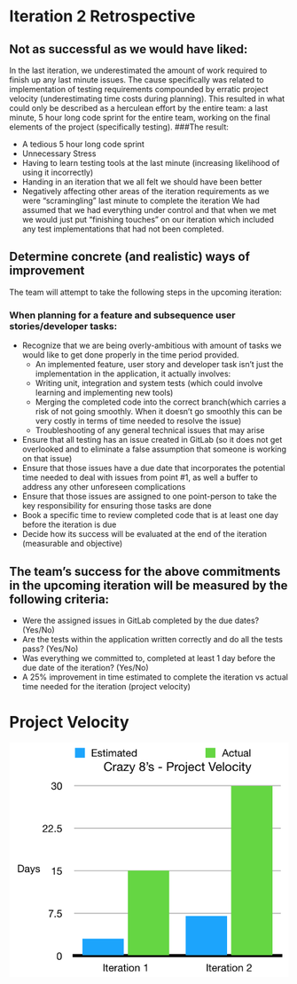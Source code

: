 # Iteration 2 Retrospective
## Not as successful as we would have liked:
In the last iteration, we underestimated the amount of work required to finish up any last minute issues. The cause specifically was related to implementation of testing requirements compounded by erratic project velocity (underestimating time costs during planning). This resulted in what could only be described as a herculean effort by the entire team: a last minute, 5 hour long code sprint for the entire team, working on the final elements of the project (specifically testing). 
###The result:
* A tedious 5 hour long code sprint
* Unnecessary Stress
* Having to learn testing tools at the last minute (increasing likelihood of using it incorrectly)
* Handing in an iteration that we all felt we should have been better
* Negatively affecting other areas of the iteration requirements as we were “scramingling” last minute to complete the iteration
We had assumed that we had everything under control and that when we met we would just put “finishing touches” on our iteration which included any test implementations that had not been completed.

## Determine concrete (and realistic) ways of improvement
The team will attempt to take the following steps in the upcoming iteration:
### When planning for a feature and subsequence user stories/developer tasks:
* Recognize that we are being overly-ambitious with amount of tasks we would like to get done properly in the time period provided.
    * An implemented feature, user story and developer task isn’t just the implementation in the application, it actually involves:
    * Writing unit, integration and system tests (which could involve learning and implementing new tools)
    * Merging the completed code into the correct branch(which carries a risk of not going smoothly. When it doesn’t go smoothly this can be very costly in terms of time needed to resolve the issue)
    * Troubleshooting of any general technical issues that may arise
* Ensure that all testing has an issue created in GitLab (so it does not get overlooked and to eliminate a false assumption that someone is working on that issue)
* Ensure that those issues have a due date that incorporates the potential time needed to deal with issues from point #1, as well a buffer to address any other unforeseen complications
* Ensure that those issues are assigned to one point-person to take the key responsibility for ensuring those tasks are done
* Book a specific time to review completed code that is at least one day before the iteration is due
* Decide how its success will be evaluated at the end of the iteration (measurable and objective)

## The team’s success for the above commitments in the upcoming iteration will be measured by the following criteria:
* Were the assigned issues in GitLab completed by the due dates? (Yes/No)
* Are the tests within the application written correctly and do all the tests pass? (Yes/No)
* Was everything we committed to, completed at least 1 day before the due date of the iteration? (Yes/No)
* A 25% improvement in time estimated to complete the iteration vs actual time needed for the iteration (project velocity)

# Project Velocity
![Project Velocity](/projectvelocity.png)